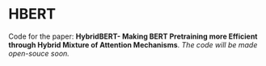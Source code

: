 # HBERT
Code for the paper: **HybridBERT- Making BERT Pretraining more Efficient through Hybrid Mixture of Attention Mechanisms**.
*The code will be made open-souce soon.*
